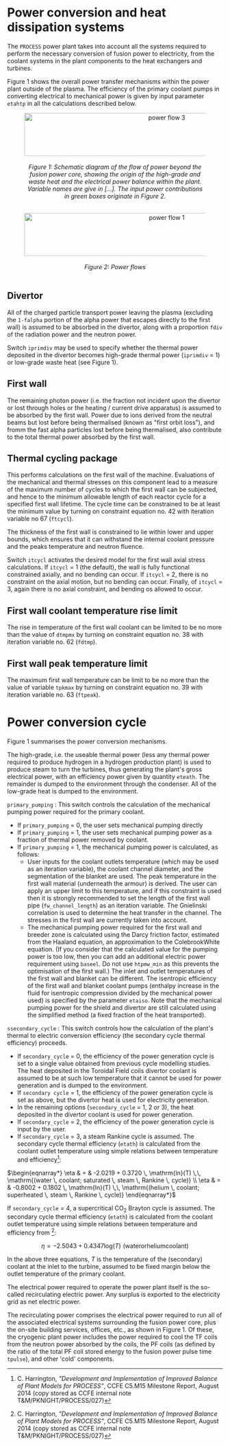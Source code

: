 # Power conversion and heat dissipation systems

The `PROCESS` power plant takes into account all the systems required to perform the necessary conversion of fusion power to electricity, from the coolant systems in the plant components to the heat exchangers and turbines.

Figure 1 shows the overall power transfer mechanisms within the power plant outside of the plasma. The efficiency of the primary coolant pumps in converting electrical to mechanical power is given by input parameter `etahtp` in all the calculations described below.

<figure>
    <center>
    <img src="../../images/powerflow3.png" alt="power flow 3"
    title="Power flow schematic diagram"
    width="650" height="100" />
    <br><br>
    <figcaption><i>Figure 1: Schematic diagram of the flow of power beyond the fusion power core, showing the origin of the high-grade and waste heat and the electrical power balance within the plant. Variable names are give in [...]. The input power contributions in green boxes originate in Figure 2.
    </i></figcaption>
    <br>
    </center>
</figure>

<figure>
    <center>
    <img src="../../images/powerflow1.png" alt="power flow 1"
    title="Power flows"
    width="650" height="100" />
    <br><br>
    <figcaption><i>Figure 2: Power flows
    </i></figcaption>
    <br>
    </center>
</figure>

## Divertor

All of the charged particle transport power leaving the plasma (excluding the `1-falpha` portion of the alpha power that escapes directly to the first wall) is assumed to be absorbed in the divertor, along with a proportion `fdiv` of the radiation power and the neutron power.

Switch `iprimdiv` may be used to specify whether the thermal power deposited in the divertor becomes high-grade thermal power (`iprimdiv` = 1) or low-grade waste heat (see Figure 1).

## First wall

The remaining photon power (i.e. the fraction not incident upon the divertor or lost through holes or the heating / current drive apparatus) is assumed to be absorbed by the first wall. Power due to ions derived from the neutral beams but lost before being thermalised (known as "first orbit loss"), and fromm the fast alpha particles lost before being thermalised, also contribute to the total thermal power absorbed by the first wall.

## Thermal cycling package

This performs calculations on the first wall of the machine. Evaluations of the mechanical and thermal stresses on this component lead to a measure of the maximum number of cycles to which the first wall can be subjected, and hence to the minimum allowable length of each reactor cycle for a specified first wall lifetime. The cycle time can be constrained to be at least the minimum value by turning on constraint equation no. 42 with iteration variable no 67 (`ftcycl`).

The thickness of the first wall is constrained to lie within lower and upper bounds, which ensures that it can withstand the internal coolant pressure and the peaks temperature and neutron fluence.

Switch `itcycl` activates the desired model for the first wall axial stress calculations. If `itcycl` = 1 (the default), the wall is fully functional constrained axially, and no bending can occur. If `itcycl` = 2, there is no constraint on the axial motion, but no bending can occur. Finally, of `itcycl` = 3, again there is no axial constraint, and bending os allowed to occur.

## First wall coolant temperature rise limit

The rise in temperature of the first wall coolant can be limited to be no more than the value of `dtmpmx` by turning on constraint equation no. 38 with iteration variable no. 62 (`fdtmp`).

## First wall peak temperature limit

The maximum first wall temperature can be limit to be no more than the value of variable `tpkmax` by turning on constraint equation no. 39 with iteration variable no. 63 (`ftpeak`).

# Power conversion cycle

Figure 1 summarises the power conversion mechanisms.

The high-grade, i.e. the useable thermal power (less any thermal power required to produce hydrogen in a hydrogen production plant) is used to produce steam to turn the turbines, thus generating the plant's gross electrical power, with an efficiency power given by quantity `eteath`. The remainder is dumped to the environment through the condenser. All of the low-grade heat is dumped to the environment.

`primary_pumping` : This switch controls the calculation of the mechanical pumping power required for the primary coolant.

  - If `primary_pumping` = 0, the user sets mechanical pumping directly
  - If `primary_pumping` = 1, the user sets mechanical pumping power as a fraction of thermal power removed by coolant.
  - If `primary_pumping` = 1, the mechanical pumping power is calculated, as follows:
    - User inputs for the coolant outlets temperature (which may be used as an iteration variable), the coolant channel diameter, and the segmentation of the blanket are used. The peak temperature in the first wall material (underneath the armour) is derived. The user can apply an upper limit to this temperature, and if this constraint is used then it is strongly recommended to set the length of the first wall pipe (`fw_channel_length`) as an iteration variable. The Gnielinski correlation is used to determine the heat transfer in the channel. The stresses in the first wall are currently taken into account.
    - The mechanical pumping power required for the first wall and breeder zone is calculated using the Darcy friction factor, estimated from the Haaland equation, an approximation to the ColebrookWhite equation. (If you consider that the calculated value for the pumping power is too low, then you can add an additional electric power requirement using `baseel`. Do not use `htpmw_min` as this prevents the optimisation of the first wall.) The inlet and outlet temperatures of the first wall and blanket can be different. The isentropic efficiency of the first wall and blanket coolant pumps (enthalpy increase in the fluid for isentropic compression divided by the mechanical power used) is specified by the parameter `etaiso`. Note that the mechanical pumping power for the shield and divertor are still calculated using the simplified method (a fixed fraction of the heat transported).

`ssecondary_cycle` : This switch controls how the calculation of the plant's thermal to electric conversion efficiency (the secondary cycle thermal efficiency) proceeds.

  - If `secondary_cycle` = 0, the efficiency of the power generation cycle is set to a single value obtained from previous cycle modelling studies. The heat deposited in the Toroidal Field coils divertor coolant is assumed to be at such low temperature that it cannot be used for power generation and is dumped to the environment.
  - If `secondary cycle` = 1, the efficiency of the power generation cycle is set as above, but the divertor heat is used for electricity generation.
  - In the remaining options (`secondary_cycle` = 1, 2 or 3), the heat deposited in the divertor coolant is used for power generation.
  - If `secondary_cycle` = 2, the efficiency of the power generation cycle is input by the user.
  - If `secondary_cycle` = 3, a steam Rankine cycle is assumed. The secondary cycle thermal efficiency (`etath`) is calculated from the coolant outlet temperature using simple relations between temperature and efficiency[^1]:

  $\begin{eqnarray*}
  \eta & = & -2.0219 + 0.3720 \, \mathrm{ln}(T) \,\, \mathrm{(water \, coolant; saturated \, steam \, Rankine \, cycle)} \\
  \eta & = & -0.8002 + 0.1802 \, \mathrm{ln}(T) \,\, \mathrm{(helium \, coolant; superheated \, steam \, Rankine \, cycle)}
  \end{eqnarray*}$

  If `secondary_cycle` = 4, a supercritical CO$_2$ Brayton cycle is assumed. The secondary cycle thermal efficiency (`etath`) is calculated from the coolant outlet temperature using simple relations between temperature and efficiency from [^1]:

  $$
  \eta = -2.5043 + 0.4347 \mathrm{log}(T) \,\, \mathrm{(water or helium coolant)}
  $$

  In the above three equations, *T* is the temperature of the (secondary) coolant at the inlet to the turbine, assumed to be fixed margin below the outlet temperature of the primary coolant.

  The electrical power required to operate the power plant itself is the so-called recirculating electric power. Any surplus is exported to the electricity grid as net electric power.

  The recirculating power comprises the electrical power required to run all of the associated electrical systems surrounding the fusion power core, plus the on-site building services, offices, etc., as shown in Figure 1. Of these, the cryogenic plant power includes the power required to cool the TF coils from the neutron power absorbed by the coils, the PF coils (as defined by the ratio of the total PF coil stored energy to the fusion power pulse time `tpulse`), and other 'cold' components.

  [^1]: C. Harrington, *"Development and Implementation of Improved Balance of Plant Models for PROCESS"*, CCFE C5.M15 Milestone Report, August 2014 (copy stored as CCFE internal note T&M/PKNIGHT/PROCESS/027)
